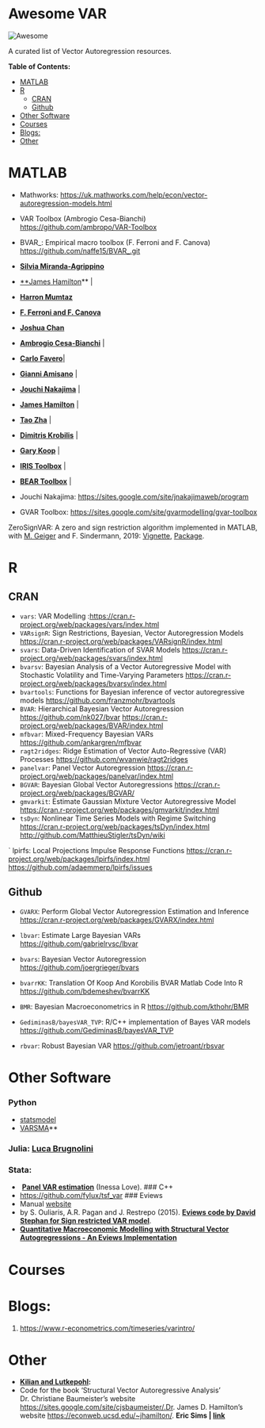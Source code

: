 Awesome VAR
================


![Awesome](https://cdn.rawgit.com/sindresorhus/awesome/d7305f38d29fed78fa85652e3a63e154dd8e8829/media/badge.svg)

A curated list of Vector Autoregression resources.

**Table of Contents:**

-   [MATLAB](#matlab)
-   [R](#r)
    -   [CRAN](#cran)
    -   [Github](#github)
-   [Other Software](#other)
-   [Courses](#courses)
-   [Blogs:](#blogs)
-   [Other](#other-1)

<!-- README.md is generated from README.Rmd. Please edit that file -->
<!-- <style> -->
<!-- btn { -->
<!--   background-color: #4CAF50; /* Green */ -->
<!--   border: none; -->
<!--   color: white; -->
<!--   padding: 8px 12px; -->
<!--   text-align: center; -->
<!--   text-decoration: none; -->
<!--   display: inline-block; -->
<!--   font-size: 12px; -->
<!--   border-radius: 16px; -->
<!--   text-shadow: 0 1px 1px rgba(0, 0, 0, 0.2); -->
<!-- } -->
<!-- </style> -->

# MATLAB

-   Mathworks:
    <https://uk.mathworks.com/help/econ/vector-autoregression-models.html>

-   VAR Toolbox (Ambrogio Cesa-Bianchi)
    <https://github.com/ambropo/VAR-Toolbox>

-   BVAR\_: Empirical macro toolbox (F. Ferroni and F. Canova)
    <https://github.com/naffe15/BVAR_.git>

-   **[Silvia
    Miranda-Agrippino](http://silviamirandaagrippino.com/code-data)**

-   [\*\*James
    Hamilton](https://econweb.ucsd.edu/~jhamilto/software.htm)\*\* \|

-   [**Harron
    Mumtaz**](https://sites.google.com/site/hmumtaz77/code?authuser=0)

-   [**F. Ferroni and F. Canova**](https://github.com/naffe15/BVAR_)

-   **[Joshua Chan](http://people.anu.edu.au/joshua.chan/code.html)** 

-   **[Ambrogio
    Cesa-Bianchi](https://sites.google.com/site/ambropo/replications)** \|

-   **[Carlo
    Favero](http://didattica.unibocconi.eu/myigier/doc.php?idDoc=6312&IdUte=48917&idr=1754&Tipo=m&lingua=eng)**\| 

-   **[Gianni
    Amisano](https://sites.google.com/site/gianniamisanowebsite/code)** \| 

-   **[Jouchi
    Nakajima](https://sites.google.com/site/jnakajimaweb/tvpvar)** \| 

-   **[James
    Hamilton](http://econweb.ucsd.edu/~jhamilto/software.htm#BH)** \| 

-   **[Tao Zha](http://www.tzha.net/code)** \|

-   **[Dimitris
    Krobilis](https://sites.google.com/site/dimitriskorobilis/matlab)** \| 

-   **[Gary
    Koop](http://personal.strath.ac.uk/gary.koop/bayes_matlab_code_by_koop_and_korobilis.html)** \| 

-   **[IRIS Toolbox](http://iristoolbox.codeplex.com/)** \| 

-   **[BEAR
    Toolbox](https://drive.google.com/file/d/0BzOpR8T359fhLWtkNTNraXMtYkE/view?usp=sharing)** \|

-   Jouchi Nakajima:
    <https://sites.google.com/site/jnakajimaweb/program>

-   GVAR Toolbox:
    <https://sites.google.com/site/gvarmodelling/gvar-toolbox>

ZeroSignVAR: A zero and sign restriction algorithm implemented in
MATLAB, with [M.
Geiger](https://www.liechtenstein-institut.li/personen/dr-martin-geiger) and
F. Sindermann,
2019: [Vignette](https://eeecon.uibk.ac.at/~breitenlechner/data/Vignette.pdf), [Package](https://eeecon.uibk.ac.at/~breitenlechner/data/ZeroSignVAR.zip).

# R

## CRAN

-   `vars`: VAR Modelling
    :<https://cran.r-project.org/web/packages/vars/index.html>
-   `VARsignR`: Sign Restrictions, Bayesian, Vector Autoregression
    Models <https://cran.r-project.org/web/packages/VARsignR/index.html>
-   `svars`: Data-Driven Identification of SVAR Models
    <https://cran.r-project.org/web/packages/svars/index.html>
-   `bvarsv`: Bayesian Analysis of a Vector Autoregressive Model with
    Stochastic Volatility and Time-Varying Parameters
    <https://cran.r-project.org/web/packages/bvarsv/index.html>
-   `bvartools`: Functions for Bayesian inference of vector
    autoregressive models <https://github.com/franzmohr/bvartools>
-   `BVAR`: Hierarchical Bayesian Vector Autoregression
    <https://github.com/nk027/bvar>
    <https://cran.r-project.org/web/packages/BVAR/index.html>
-   `mfbvar`: Mixed-Frequency Bayesian VARs
    <https://github.com/ankargren/mfbvar>
-   `ragt2ridges`: Ridge Estimation of Vector Auto-Regressive (VAR)
    Processes <https://github.com/wvanwie/ragt2ridges>
-   `panelvar`: Panel Vector Autoregression
    <https://cran.r-project.org/web/packages/panelvar/index.html>
-   `BGVAR`: Bayesian Global Vector Autoregressions
    <https://cran.r-project.org/web/packages/BGVAR/>
-   `gmvarkit`: Estimate Gaussian Mixture Vector Autoregressive Model
    <https://cran.r-project.org/web/packages/gmvarkit/index.html>
-   `tsDyn`: Nonlinear Time Series Models with Regime Switching
    <https://cran.r-project.org/web/packages/tsDyn/index.html>
    <http://github.com/MatthieuStigler/tsDyn/wiki>

\` lpirfs: Local Projections Impulse Response Functions
<https://cran.r-project.org/web/packages/lpirfs/index.html>
<https://github.com/adaemmerp/lpirfs/issues>

## Github

-   `GVARX`: Perform Global Vector Autoregression Estimation and
    Inference <https://cran.r-project.org/web/packages/GVARX/index.html>

-   `lbvar`: Estimate Large Bayesian VARs
    <https://github.com/gabrielrvsc/lbvar>

-   `bvars`: Bayesian Vector Autoregression
    <https://github.com/joergrieger/bvars>

-   `bvarrKK`: Translation Of Koop And Korobilis BVAR Matlab Code Into R
    <https://github.com/bdemeshev/bvarrKK>

-   `BMR`: Bayesian Macroeconometrics in R
    <https://github.com/kthohr/BMR>

-   `GediminasB/bayesVAR_TVP`: R/C++ implementation of Bayes VAR models
    <https://github.com/GediminasB/bayesVAR_TVP>

-   `rbvar`: Robust Bayesian VAR <https://github.com/jetroant/rbsvar>

# Other Software

### Python

-   [statsmodel](https://www.statsmodels.org/dev/vector_ar.html)
-   [VARSMA](https://github.com/dnguyend/VARsMA)\*\*

### **Julia**: **[Luca Brugnolini](https://lucabrugnolini.github.io/code/code/)**

### Stata:

-    **[Panel VAR
    estimation](https://sites.google.com/a/hawaii.edu/inessalove/home/pvar)** (Inessa
    Love). \#\#\# C++
-   <https://github.com/fylux/tsf_var> \#\#\# Eviews
-   Manual
    [website](http://www.eviews.com/help/helpintro.html#page/content%2FVAR-Vector_Autoregressions_(VARs).html%23)
-   by S. Ouliaris, A.R. Pagan and J. Restrepo (2015). **[Eviews code by
    David Stephan for Sign restricted VAR
    model](https://sites.google.com/site/davidstephan/system/errors/NodeNotFound?suri=wuid://defaultdomain/davidstephan/gx:e99add4b6870c32)**.
-   **[Quantitative Macroeconomic Modelling with Structural Vector
    Autogregressions - An Eviews
    Implementation](http://www.eviews.com/StructVAR/structvar.html)**

# Courses

# Blogs:

1.  <https://www.r-econometrics.com/timeseries/varintro/>

# Other

-   **[Kilian and
    Lutkepohl](http://www-personal.umich.edu/~lkilian/book.html):**
-   Code for the book ‘Structural Vector Autoregressive Analysis’
    Dr. Christiane Baumeister’s website
    <https://sites.google.com/site/cjsbaumeister/.Dr>. James D.
    Hamilton’s website <https://econweb.ucsd.edu/~jhamilton/>. **Eric
    Sims \| [link](http://sims.princeton.edu/yftp/VARtools/R/)**
